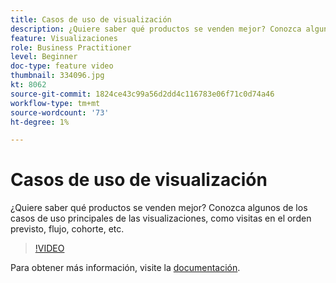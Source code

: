 ```yaml
---
title: Casos de uso de visualización
description: ¿Quiere saber qué productos se venden mejor? Conozca algunos de los casos de uso principales de las visualizaciones, como visitas en el orden previsto, flujo, cohorte, etc.
feature: Visualizaciones
role: Business Practitioner
level: Beginner
doc-type: feature video
thumbnail: 334096.jpg
kt: 8062
source-git-commit: 1824ce43c99a56d2dd4c116783e06f71c0d74a46
workflow-type: tm+mt
source-wordcount: '73'
ht-degree: 1%

---
```



# Casos de uso de visualización

¿Quiere saber qué productos se venden mejor? Conozca algunos de los casos de uso principales de las visualizaciones, como visitas en el orden previsto, flujo, cohorte, etc.

>[!VIDEO](https://video.tv.adobe.com/v/334096/?quality=12&learn=on)

Para obtener más información, visite la [documentación](https://experienceleague.adobe.com/docs/data-workbench/using/dashboard/visualizations/visualization-types/c-visualization-types.html?lang=en).
